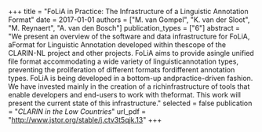 +++
title = "FoLiA in Practice: The Infrastructure of a Linguistic Annotation Format"
date = 2017-01-01
authors = ["M. van Gompel", "K. van der Sloot", "M. Reynaert", "A. van den Bosch"]
publication_types = ["6"]
abstract = "We present an overview of the software and data infrastructure for FoLiA, aFormat for Linguistic Annotation developed within thescope of the CLARIN-NL project and other projects.  FoLiA aims to provide asingle unified file format accommodating a wide variety of linguisticannotation types, preventing the proliferation of different formats fordifferent annotation types. FoLiA is being developed in a bottom-up andpractice-driven fashion.  We have invested mainly in the creation of a richinfrastructure of tools that enable developers and end-users to work with theformat. This work will present the current state of this infrastructure."
selected = false
publication = "*CLARIN in the Low Countries*"
url_pdf = "http://www.jstor.org/stable/j.ctv3t5qjk.13"
+++

